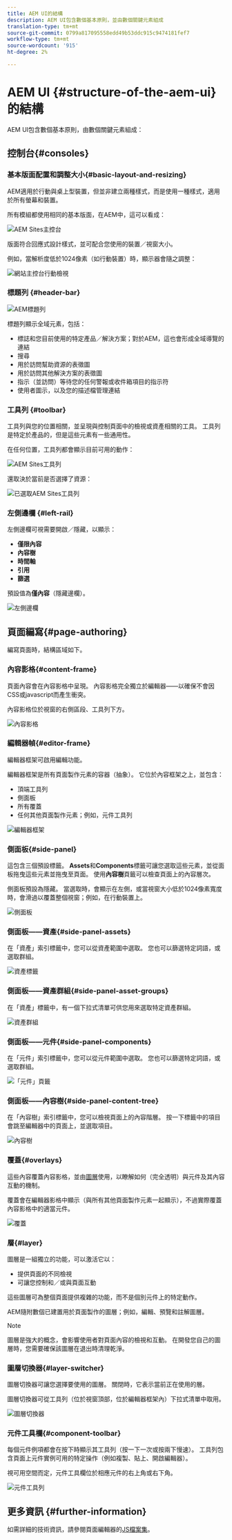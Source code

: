 ```yaml
---
title: AEM UI的結構
description: AEM UI包含數個基本原則，並由數個關鍵元素組成
translation-type: tm+mt
source-git-commit: 0799a817095558edd49b53ddc915c9474181fef7
workflow-type: tm+mt
source-wordcount: '915'
ht-degree: 2%

---
```



# AEM UI {#structure-of-the-aem-ui}的結構

AEM UI包含數個基本原則，由數個關鍵元素組成：

## 控制台{#consoles}

### 基本版面配置和調整大小{#basic-layout-and-resizing}

AEM適用於行動與桌上型裝置，但並非建立兩種樣式，而是使用一種樣式，適用於所有螢幕和裝置。

所有模組都使用相同的基本版面，在AEM中，這可以看成：

![AEM Sites主控台](assets/ui-sites-console.png)

版面符合回應式設計樣式，並可配合您使用的裝置／視窗大小。

例如，當解析度低於1024像素（如行動裝置）時，顯示器會隨之調整：

![網站主控台行動檢視](assets/ui-sites-mobile.png)

### 標題列 {#header-bar}

![AEM標題列](assets/ui-header-bar.png)

標題列顯示全域元素，包括：

* 標誌和您目前使用的特定產品／解決方案；對於AEM，這也會形成全域導覽的連結
* 搜尋
* 用於訪問幫助資源的表徵圖
* 用於訪問其他解決方案的表徵圖
* 指示（並訪問）等待您的任何警報或收件箱項目的指示符
* 使用者圖示，以及您的描述檔管理連結

### 工具列 {#toolbar}

工具列與您的位置相關，並呈現與控制頁面中的檢視或資產相關的工具。 工具列是特定於產品的，但是這些元素有一些通用性。

在任何位置，工具列都會顯示目前可用的動作：

![AEM Sites工具列](assets/ui-sites-toolbar.png)

還取決於當前是否選擇了資源：

![已選取AEM Sites工具列](assets/ui-sites-toolbar-selected.png)

### 左側邊欄 {#left-rail}

左側邊欄可視需要開啟／隱藏，以顯示：

* **僅限內容**
* **內容樹**
* **時間軸**
* **引用**
* **篩選**

預設值為&#x200B;**僅內容**（隱藏邊欄）。

![左側邊欄](assets/ui-left-rail.png)

## 頁面編寫{#page-authoring}

編寫頁面時，結構區域如下。

### 內容影格{#content-frame}

頁面內容會在內容影格中呈現。 內容影格完全獨立於編輯器——以確保不會因CSS或javascript而產生衝突。

內容影格位於視窗的右側區段、工具列下方。

![內容影格](assets/ui-content-frame.png)

### 編輯器幀{#editor-frame}

編輯器框架可啟用編輯功能。

編輯器框架是所有頁面製作元素的容器（抽象）。 它位於內容框架之上，並包含：

* 頂端工具列
* 側面板
* 所有覆蓋
* 任何其他頁面製作元素；例如，元件工具列

![編輯器框架](assets/ui-editor-frame.png)

### 側面板{#side-panel}

這包含三個預設標籤。 **Assets**&#x200B;和&#x200B;**Components**&#x200B;標籤可讓您選取這些元素，並從面板拖曳這些元素並拖曳至頁面。 使用&#x200B;**內容樹**&#x200B;頁籤可以檢查頁面上的內容層次。

側面板預設為隱藏。 當選取時，會顯示在左側，或當視窗大小低於1024像素寬度時，會滑過以覆蓋整個視窗；例如，在行動裝置上。

![側面板](assets/ui-side-panel.png)

### 側面板——資產{#side-panel-assets}

在「資產」索引標籤中，您可以從資產範圍中選取。 您也可以篩選特定詞語，或選取群組。

![資產標籤](assets/ui-side-panel-assets.png)

### 側面板——資產群組{#side-panel-asset-groups}

在「資產」標籤中，有一個下拉式清單可供您用來選取特定資產群組。

![資產群組](assets/ui-side-panel-asset-groups.png)

### 側面板——元件{#side-panel-components}

在「元件」索引標籤中，您可以從元件範圍中選取。 您也可以篩選特定詞語，或選取群組。

![「元件」頁籤](assets/ui-side-panel-components.png)

### 側面板——內容樹{#side-panel-content-tree}

在「內容樹」索引標籤中，您可以檢視頁面上的內容階層。 按一下標籤中的項目會跳至編輯器中的頁面上，並選取項目。

![內容樹](assets/ui-side-panel-content-tree.png)

### 覆蓋{#overlays}

這些內容覆蓋內容影格，並由[圖層](#layer)使用，以瞭解如何（完全透明）與元件及其內容互動的機制。

覆蓋會在編輯器影格中顯示（與所有其他頁面製作元素一起顯示），不過實際覆蓋內容影格中的適當元件。

![覆蓋](assets/ui-overlays.png)

### 層{#layer}

圖層是一組獨立的功能，可以激活它以：

* 提供頁面的不同檢視
* 可讓您控制和／或與頁面互動

這些圖層可為整個頁面提供複雜的功能，而不是個別元件上的特定動作。

AEM隨附數個已建置用於頁面製作的圖層；例如，編輯、預覽和註解圖層。

>[!NOTE]
>
>圖層是強大的概念，會影響使用者對頁面內容的檢視和互動。 在開發您自己的圖層時，您需要確保該圖層在退出時清理乾淨。

### 圖層切換器{#layer-switcher}

圖層切換器可讓您選擇要使用的圖層。 關閉時，它表示當前正在使用的層。

圖層切換器可從工具列（位於視窗頂部，位於編輯器框架內）下拉式清單中取用。

![圖層切換器](assets/ui-layer-switcher.png)

### 元件工具欄{#component-toolbar}

每個元件例項都會在按下時顯示其工具列（按一下一次或按兩下慢速）。 工具列包含頁面上元件實例可用的特定操作（例如複製、貼上、開啟編輯器）。

視可用空間而定，元件工具欄位於相應元件的右上角或右下角。

![元件工具列](assets/ui-component-toolbar.png)

## 更多資訊 {#further-information}

<!--For more details about the concepts around the touch-enabled UI, continue to the article [Concepts of the AEM Touch-Enabled UI](/help/sites-developing/touch-ui-concepts.md).-->

如需詳細的技術資訊，請參閱頁面編輯器的[JS檔案集](https://helpx.adobe.com/experience-manager/6-5/sites/developing/using/reference-materials/jsdoc/ui-touch/editor-core/index.html)。
